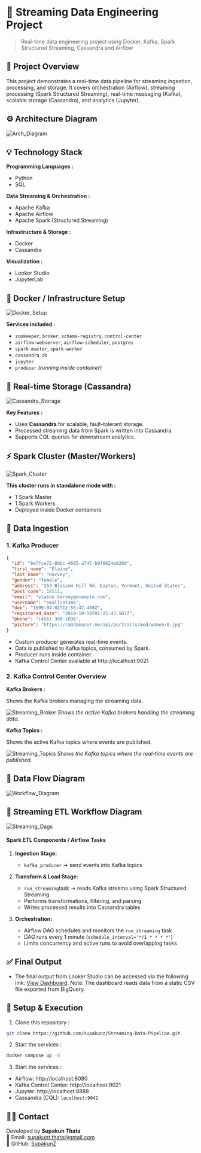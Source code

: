 
# 📡 Streaming Data Engineering Project

> Real-time data engineering project using Docker, Kafka, Spark Structured Streaming, Cassandra and Airflow

## 🧾 Project Overview

This project demonstrates a real-time data pipeline for streaming ingestion, processing, and storage.
It covers orchestration (Airflow), streaming processing (Spark Structured Streaming), real-time messaging (Kafka), scalable storage (Cassandra), and analytics (Jupyter).

## ⚙️ Architecture Diagram
![Arch_Diagram](images/Architecture_Diagram.png)

## 💡 Technology Stack

**Programming Languages :**
- Python
- SQL

**Data Streaming & Orchestration :**
- Apache Kafka
- Apache Airflow
- Apache Spark (Structured Streaming)

**Infrastructure & Storage  :**
- Docker
- Cassandra

**Visualization :**
- Looker Studio
- JupyterLab

## 🐳 Docker / Infrastructure Setup

![Docker_Setup](images/Docker_Service.png)

**Services included :**
- `zookeeper`, `broker`, `schema-registry`, `control-center`
- `airflow-webserver`, `airflow-scheduler`, `postgres`
- `spark-master`, `spark-worker`
- `cassandra_db`
- `jupyter`
- `producer` *(running inside container)*

## 💾 Real-time Storage (Cassandra)

![Cassandra_Storage](images/Database_Cassandra.png)

**Key Features :**
- Uses **Cassandra** for scalable, fault-tolerant storage.
- Processed streaming data from Spark is written into Cassandra.
- Supports CQL queries for downstream analytics.

## ⚡ Spark Cluster (Master/Workers)

![Spark_Cluster](images/Spark_Cluster.png)

**This cluster runs in standalone mode with :**
- 1 Spark Master
- 1 Spark Workers
- Deployed inside Docker containers

## 📂 Data Ingestion

### 1. Kafka Producer
```json
{
  "id": "8e7fce72-89bc-4685-a747-b0f8624e020d",
  "first_name": "Elaine",
  "last_name": "Harvey",
  "gender": "female",
  "address": "353 Blossom Hill Rd, Dayton, Vermont, United States",
  "post_code": 18511,
  "email": "elaine.harvey@example.com",
  "username": "smallcat386",
  "dob": "1999-04-02T12:55:47.460Z",
  "registered_date": "2019-10-19T01:25:43.507Z",
  "phone": "(456) 390-1836",
  "picture": "https://randomuser.me/api/portraits/med/women/0.jpg"
}
```
- Custom producer generates real-time events.
- Data is published to Kafka topics, consumed by Spark.
- Producer runs inside container.
- Kafka Control Center available at http://localhost:9021

### 2. Kafka Control Center Overview

**Kafka Brokers :**

  Shows the Kafka brokers managing the streaming data.

![Streaming_Broker](images/Streaming_Broker.png)
*Shows the active Kafka brokers handling the streaming data.*

**Kafka Topics :**
    
  Shows the active Kafka topics where events are published.

![Streaming_Topics](images/Streaming_Topics.png)
*Shows the Kafka topics where the real-time events are published.*

## 🧾 Data Flow Diagram
![Workflow_Diagram](images/Workflow_Diagram.png)

## 🔄 Streaming ETL Workflow Diagram
![Streaming_Dags](images/Streaming_Dags.png)

#### Spark ETL Components / Airflow Tasks

1. **Ingestion Stage:**
   - `kafka_producer` → send events into Kafka topics

2. **Transform & Load Stage:**
   - `run_streaming`task → reads Kafka streams using Spark Structured Streaming
   - Performs transformations, filtering, and parsing
   - Writes processed results into Cassandra tables

  
3. **Orchestration:**
   - Airflow DAG schedules and monitors the `run_streaming` task
   - DAG runs every 1 minute (`schedule_interval='*/1 * * * *'`)
   - Limits concurrency and active runs to avoid overlapping tasks

## ✅ Final Output
* The final output from Looker Studio can be accessed via the following link: [View Dashboard](https://lookerstudio.google.com/reporting/5737527d-e089-47f5-80f1-2adda4ff3019). Note: The dashboard reads data from a static CSV file exported from BigQuery.

## 🚀 Setup & Execution

1. Clone this repository :

```bash
git clone https://github.com/supakunz/Streaming-Data-Pipeline.git
```

2. Start the services :
```bash
docker compose up -d
```

3. Start the services :

- Airflow: http://localhost:8080
- Kafka Control Center: http://localhost:9021
- Jupyter: http://localhost:8888
- Cassandra (CQL): `localhost:9042`

## 🙋‍♂️ Contact

Developed by **Supakun Thata**  
📧 Email: supakunt.thata@gmail.com  
🔗 GitHub: [SupakunZ](https://github.com/SupakunZ)

